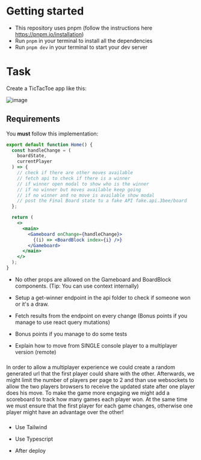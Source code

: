 # Getting started

- This repository uses pnpm (follow the instructions here https://pnpm.io/installation)
- Run `pnpm` in your terminal to install all the dependencies
- Run `pnpm dev` in your terminal to start your dev server

# Task

Create a TicTacToe app like this:

![image](./example.png)

## Requirements

You **must** follow this implementation:

```jsx
export default function Home() {
  const handleChange = (
    boardState,
    currentPlayer
  ) => {
    // check if there are other moves available
    // fetch api to check if there is a winner
    // if winner open modal to show who is the winner
    // if no winner but moves available keep going
    // if no winner and no move is available show modal
    // post the Final Board state tu a fake API fake.api.3bee/board
  };

  return (
    <>
      <main>
        <Gameboard onChange={handleChange}>
          {(i) => <BoardBlock index={i} />}
        </Gameboard>
      </main>
    </>
  );
}
```

- No other props are allowed on the Gameboard and BoardBlock components. (Tip: You can use context internally)

- Setup a get-winner endpoint in the api folder to check if someone won or it's a draw.

- Fetch results from the endpoint on every change (Bonus points if you manage to use react query mutations)

- Bonus points if you manage to do some tests

- Explain how to move from SINGLE console player to a multiplayer version (remote)

###

In order to allow a multiplayer experience we could create a random generated url that the first player could share with the other.
Afterwards, we might limit the number of players per page to 2 and than use websockets to allow the two players browsers to receive the updated state after one player does his move. To make the game more engaging we might add a scoreboard to track how many games each player won. At the same time we must ensure that the first player for each game changes, otherwise one player might have an advantage over the other!

###

- Use Tailwind

- Use Typescript

- After deploy
